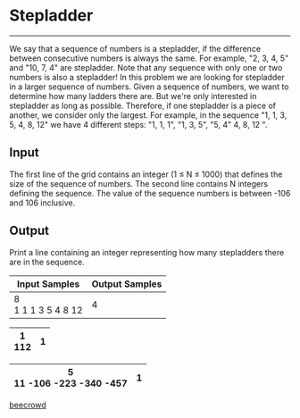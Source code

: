 # Stepladder

---

We say that a sequence of numbers is a stepladder, if the difference between consecutive numbers is always the same. For example, "2, 3, 4, 5" and "10, 7, 4" are stepladder. Note that any sequence with only one or two numbers is also a stepladder! In this problem we are looking for stepladder in a larger sequence of numbers. Given a sequence of numbers, we want to determine how many ladders there are. But we're only interested in stepladder as long as possible. Therefore, if one stepladder is a piece of another, we consider only the largest. For example, in the sequence "1, 1, 3, 5, 4, 8, 12" we have 4 different steps: "1, 1, 1", "1, 3, 5", "5, 4" 4, 8, 12 ".

## Input

The first line of the grid contains an integer (1 ≤ N ≤ 1000) that defines the size of the sequence of numbers. The second line contains N integers defining the sequence. The value of the sequence numbers is between -106 and 106 inclusive.

## Output

Print a line containing an integer representing how many stepladders there are in the sequence.

| Input Samples           | Output Samples |
| ----------------------- | -------------- |
| 8 <br/>1 1 1 3 5 4 8 12 | 4              |

| 1 <br/>112 | 1   |
| ---------- | --- |

| 5 <br/>11 -106 -223 -340 -457 | 1   |
| ----------------------------- | --- |

[beecrowd](https://www.beecrowd.com.br/judge/en/problems/view/2782)
